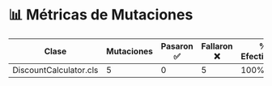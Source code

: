 # 📊 Métricas de Mutaciones

| Clase | Mutaciones | Pasaron ✅ | Fallaron ❌ | % Efectividad |
|-------|------------|-----------|-------------|----------------|
| DiscountCalculator.cls | 5 | 0 | 5 | 100% |
